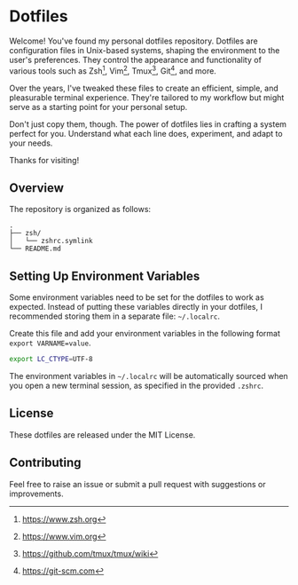 # Dotfiles

Welcome! You've found my personal dotfiles repository. Dotfiles are configuration files in Unix-based systems, shaping the environment to the user's preferences. They control the appearance and functionality of various tools such as Zsh[^1], Vim[^2], Tmux[^3], Git[^4], and more.

Over the years, I've tweaked these files to create an efficient, simple, and pleasurable terminal experience. They're tailored to my workflow but might serve as a starting point for your personal setup.

Don't just copy them, though. The power of dotfiles lies in crafting a system perfect for you. Understand what each line does, experiment, and adapt to your needs.

Thanks for visiting!

## Overview

The repository is organized as follows:

```
. 
├── zsh/
│   └── zshrc.symlink
└── README.md
```

## Setting Up Environment Variables
Some environment variables need to be set for the dotfiles to work as expected. Instead of putting these variables directly in your dotfiles, I recommended storing them in a separate file: `~/.localrc`.

Create this file and add your environment variables in the following format `export VARNAME=value`.

```zsh
export LC_CTYPE=UTF-8
```

The environment variables in `~/.localrc` will be automatically sourced when you open a new terminal session, as specified in the provided `.zshrc`.

## License

These dotfiles are released under the MIT License. 

## Contributing

Feel free to raise an issue or submit a pull request with suggestions or improvements.

[^1]: https://www.zsh.org
[^2]: https://www.vim.org
[^3]: https://github.com/tmux/tmux/wiki
[^4]: https://git-scm.com
